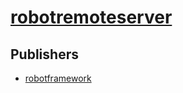 # [robotremoteserver](https://pypi.org/project/robotremoteserver)



## Publishers
- [robotframework](https://pypi.org/user/robotframework)

